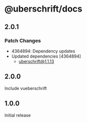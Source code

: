 # @uberschrift/docs

## 2.0.1

### Patch Changes

-   4364894: Dependency updates
-   Updated dependencies [4364894]
    -   uberschrift@1.1.13

## 2.0.0

Include vueberschrift

## 1.0.0

Initial release
